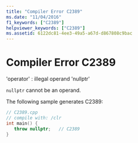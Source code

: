 ```yaml
---
title: "Compiler Error C2389"
ms.date: "11/04/2016"
f1_keywords: ["C2389"]
helpviewer_keywords: ["C2389"]
ms.assetid: 6122dc81-4ee3-49a5-a67d-d867808c9bac
---
```

# Compiler Error C2389

'operator' : illegal operand 'nullptr'

`nullptr` cannot be an operand.

The following sample generates C2389:

```cpp
// C2389.cpp
// compile with: /clr
int main() {
   throw nullptr;   // C2389
}
```
